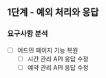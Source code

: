 ## 1단계 - 예외 처리와 응답

### 요구사항 분석

- [ ] 어드민 페이지 기능 복원
  - [ ] 시간 관리 API 응답 수정
  - [ ] 예약 관리 API 응답 수정
